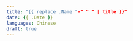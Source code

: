 ```yaml
---
title: "{{ replace .Name "-" " " | title }}"
date: {{ .Date }}
languages: Chinese
draft: true
---
```


<script src="https://utteranc.es/client.js"
        repo="sdttttt/sdttttt.github.io"
        issue-term="pathname"
        theme="github-light"
        crossorigin="anonymous"
        async>
</script>